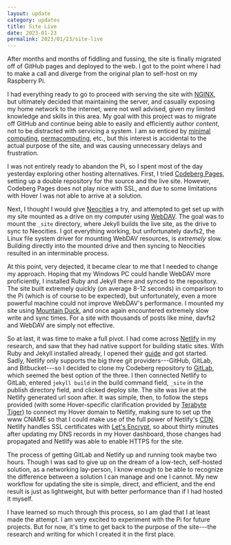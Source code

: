 ```yaml
---
layout: update
category: updates
title: Site Live
date: 2023-01-23
permalink: 2023/01/23/site-live
---
```


After months and months of fiddling and fussing, the site is finally migrated off of GitHub pages and deployed to the web. I got to the point where I had to make a call and diverge from the original plan to self-host on my Raspberry Pi.

I had everything ready to go to proceed with serving the site with [NGINX](https://www.nginx.com/), but ultimately decided that maintaining the server, and casually exposing my home network to the internet, were not well advised, given my limited knowledge and skills in this area. My goal with this project was to migrate off GitHub and continue being able to easily and efficiently author *content*, not to be distracted with servicing a system. I am so enticed by [minimal computing](https://go-dh.github.io/mincomp/about/), [permacomputing](https://permacomputing.net/), etc., but this interest is accidental to the actual purpose of the site, and was causing unnecessary delays and frustration.

I was not entirely ready to abandon the Pi, so I spent most of the day yesterday exploring other hosting alternatives. First, I tried [Codeberg Pages](https://docs.codeberg.org/codeberg-pages/), setting up a double repository for the source and the live site. However, Codeberg Pages does not play nice with SSL, and due to some limitations with Hover I was not able to arrive at a solution.

Next, I thought I would give [Neocities](https://neocities.org/) a try, and attempted to get set up with my site mounted as a drive on my computer using [WebDAV](https://neocities.org/site_files/mount_info). The goal was to mount the <code>_site</code> directory, where Jekyll builds the live site, as the drive to sync to Neocities. I got everything working, but unfortunately davfs2, the Linux file system driver for mounting WebDAV resources, is *extremely* slow. Building directly into the mounted drive and then syncing to Neocities resulted in an interminable process.

At this point, very dejected, it became clear to me that I needed to change my approach. Hoping that my Windows PC could handle WebDAV more proficiently, I installed Ruby and Jekyll there and synced to the repository. The site built extremely quickly (on average 8-12 seconds) in comparison to the Pi (which is of course to be expected), but unfortunately, even a more powerful machine could not improve WebDAV's performance. I mounted my site using [Mountain Duck](https://mountainduck.io/), and once again encountered extremely slow write and sync times. For a site with thousands of posts like mine, davfs2 and WebDAV are simply not effective.

So at last, it was time to make a full pivot. I had come across [Netlify](https://www.netlify.com/) in my research, and saw that they had native support for building static sites. With Ruby and Jekyll installed already, I opened their [guide](https://www.netlify.com/blog/2020/04/02/a-step-by-step-guide-jekyll-4.0-on-netlify/) and got started. Sadly, Netlify only supports the big three git providers---GitHub, GitLab, and Bitbucket---so I decided to clone my Codeberg repository to [GitLab](https://gitlab.com/steinea/website), which seemed the best option of the three. I then connected Netlify to GitLab, entered <code>jekyll build</code> in the build command field, <code>_site</code> in the publish directory field, and clicked deploy site. The site was live at the Netlify generated url soon after. It was simple, then, to follow the steps provided (with some Hover-specific clarification provided by [Terabyte Tiger](https://terabytetiger.com/lessons/website-deployment-with-hover-and-netlify)) to connect my Hover domain to Netlify, making sure to set up the www CNAME so that I could make use of the full power of Netlify's [CDN](https://en.wikipedia.org/wiki/Content_delivery_network). Netlify handles SSL certificates with [Let's Encrypt](https://letsencrypt.org/), so about thirty minutes after updating my DNS records in my Hover dashboard, those changes had propagated and Netlify was able to enable HTTPS for the site.

The process of getting GitLab and Netlify up and running took maybe two hours. Though I was sad to give up on the dream of a low-tech, self-hosted solution, as a networking lay-person, I know enough to be able to recognize the difference between a solution I can manage and one I cannot. My new workflow for updating the site is simple, direct, and efficient, and the end result is just as lightweight, but with better performance than if I had hosted it myself.

I have learned so much through this process, so I am glad that I at least made the attempt. I am very excited to experiment with the Pi for future projects. But for now, it's time to get back to the purpose of the site---the research and writing for which I created it in the first place.
